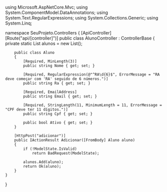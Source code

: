 using Microsoft.AspNetCore.Mvc;
using System.ComponentModel.DataAnnotations;
using System.Text.RegularExpressions;
using System.Collections.Generic;
using System.Linq;

namespace SeuProjeto.Controllers
{
    [ApiController]
    [Route("api/[controller]")]
    public class AlunoController : ControllerBase
    {
        private static List<Aluno> alunos = new List<Aluno>();

        public class Aluno
        {
            [Required, MinLength(3)]
            public string Nome { get; set; }

            [Required, RegularExpression(@"^RA\d{6}$", ErrorMessage = "RA deve começar com 'RA' seguido de 6 números.")]
            public string Ra { get; set; }

            [Required, EmailAddress]
            public string Email { get; set; }

            [Required, StringLength(11, MinimumLength = 11, ErrorMessage = "CPF deve ter 11 dígitos.")]
            public string Cpf { get; set; }

            public bool Ativo { get; set; }
        }

        [HttpPost("adicionar")]
        public IActionResult Adicionar([FromBody] Aluno aluno)
        {
            if (!ModelState.IsValid)
                return BadRequest(ModelState);

            alunos.Add(aluno);
            return Ok(aluno);
        }
    }
}
